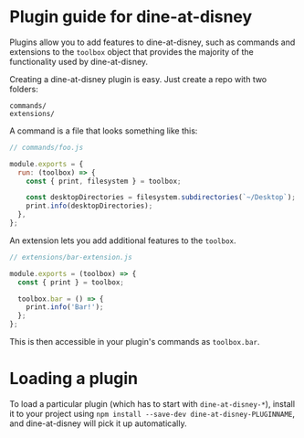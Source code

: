# Plugin guide for dine-at-disney

Plugins allow you to add features to dine-at-disney, such as commands and
extensions to the `toolbox` object that provides the majority of the functionality
used by dine-at-disney.

Creating a dine-at-disney plugin is easy. Just create a repo with two folders:

```
commands/
extensions/
```

A command is a file that looks something like this:

```js
// commands/foo.js

module.exports = {
  run: (toolbox) => {
    const { print, filesystem } = toolbox;

    const desktopDirectories = filesystem.subdirectories(`~/Desktop`);
    print.info(desktopDirectories);
  },
};
```

An extension lets you add additional features to the `toolbox`.

```js
// extensions/bar-extension.js

module.exports = (toolbox) => {
  const { print } = toolbox;

  toolbox.bar = () => {
    print.info('Bar!');
  };
};
```

This is then accessible in your plugin's commands as `toolbox.bar`.

# Loading a plugin

To load a particular plugin (which has to start with `dine-at-disney-*`),
install it to your project using `npm install --save-dev dine-at-disney-PLUGINNAME`,
and dine-at-disney will pick it up automatically.
